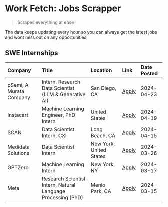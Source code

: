 # Work Fetch: Jobs Scrapper
> Scrapes everything at ease

The data keeps updating every hour so you can always get the latest jobs and wont miss out on any opportunities.

## SWE Internships
<!--START_SECTION:workfetch-->
| Company                 | Title                                                        | Location                | Link                                                                                                                                                                                                                                                                       | Date Posted   |
|:------------------------|:-------------------------------------------------------------|:------------------------|:---------------------------------------------------------------------------------------------------------------------------------------------------------------------------------------------------------------------------------------------------------------------------|:--------------|
| pSemi, A Murata Company | Intern, Research Data Scientist (LLM & Generative AI)        | San Diego, CA           | [Apply](https://www.linkedin.com/jobs/view/intern-research-data-scientist-llm-generative-ai-at-psemi-a-murata-company-3887074168?position=5&pageNum=0&refId=5yf1aJPkgGFAeSj7zSy9sw%3D%3D&trackingId=oUjRrONUdCFngfJBhYPCmg%3D%3D&trk=public_jobs_jserp-result_search-card) | 2024-04-23    |
| Instacart               | Machine Learning Engineer, PhD Intern                        | United States           | [Apply](https://www.linkedin.com/jobs/view/machine-learning-engineer-phd-intern-at-instacart-3901991739?position=2&pageNum=0&refId=5yf1aJPkgGFAeSj7zSy9sw%3D%3D&trackingId=LCja5LwOYpxsaIf%2BdMSaAQ%3D%3D&trk=public_jobs_jserp-result_search-card)                        | 2024-04-19    |
| SCAN                    | Data Scientist Intern, CXI                                   | Long Beach, CA          | [Apply](https://www.linkedin.com/jobs/view/data-scientist-intern-cxi-at-scan-3899690492?position=9&pageNum=0&refId=5yf1aJPkgGFAeSj7zSy9sw%3D%3D&trackingId=StAbaghGQrw3crG%2FK6LfVg%3D%3D&trk=public_jobs_jserp-result_search-card)                                        | 2024-04-15    |
| Medidata Solutions      | Data Scientist Intern                                        | New York, United States | [Apply](https://www.linkedin.com/jobs/view/data-scientist-intern-at-medidata-solutions-3810253704?position=3&pageNum=0&refId=5yf1aJPkgGFAeSj7zSy9sw%3D%3D&trackingId=70MfSNgQERmtI6im1QumHA%3D%3D&trk=public_jobs_jserp-result_search-card)                                | 2024-03-26    |
| GPTZero                 | Machine Learning Intern                                      | New York, NY            | [Apply](https://www.linkedin.com/jobs/view/machine-learning-intern-at-gptzero-3860723963?position=8&pageNum=0&refId=5yf1aJPkgGFAeSj7zSy9sw%3D%3D&trackingId=GkPdkzr0oKmqPTUX4U7ilA%3D%3D&trk=public_jobs_jserp-result_search-card)                                         | 2024-03-17    |
| Meta                    | Research Scientist Intern, Natural Language Processing (PhD) | Menlo Park, CA          | [Apply](https://www.linkedin.com/jobs/view/research-scientist-intern-natural-language-processing-phd-at-meta-3858718375?position=10&pageNum=0&refId=5yf1aJPkgGFAeSj7zSy9sw%3D%3D&trackingId=BrJGIBEfOjb%2BkdDUksgegw%3D%3D&trk=public_jobs_jserp-result_search-card)       | 2024-03-15    |
<!--END_SECTION:workfetch-->
